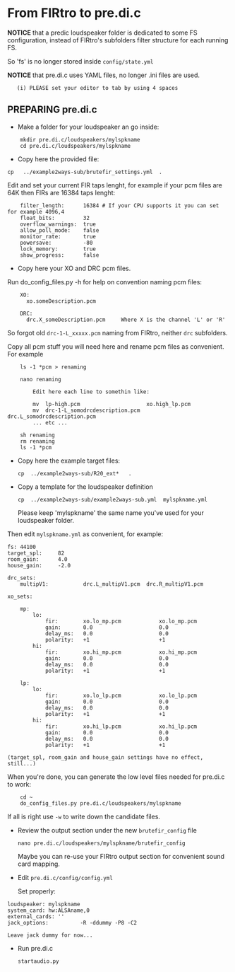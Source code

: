 # From FIRtro to pre.di.c

**NOTICE** that a predic loudspeaker folder is dedicated to some FS configuration, instead of FIRtro's subfolders filter structure for each running FS.

So 'fs' is no longer stored inside `config/state.yml`

**NOTICE** that pre.di.c uses YAML files, no longer .ini files are used.

       (i) PLEASE set your editor to tab by using 4 spaces

## PREPARING pre.di.c

- Make a folder for your loudspeaker an go inside:

```
    mkdir pre.di.c/loudspeakers/mylspkname
    cd pre.di.c/loudspeakers/mylspkname
```

- Copy here the provided file:

`cp   ../example2ways-sub/brutefir_settings.yml  .`

Edit and set your current FIR taps lenght, for example if your pcm files are 64K then FIRs are 16384 taps lenght:

```
    filter_length:      16384 # If your CPU supports it you can set for example 4096,4
    float_bits:         32
    overflow_warnings:  true
    allow_poll_mode:    false
    monitor_rate:       true
    powersave:          -80
    lock_memory:        true
    show_progress:      false
```

- Copy here your XO and DRC pcm files.

Run do_config_files.py -h for help on convention naming pcm files:

        XO:
          xo.someDescription.pcm

        DRC:
          drc.X_someDescription.pcm     Where X is the channel 'L' or 'R'

So forgot old `drc-1-L_xxxxx.pcm` naming from FIRtro, neither `drc` subfolders.

Copy all pcm stuff you will need here and rename pcm files as convenient. For example

```
    ls -1 *pcm > renaming

    nano renaming
    
        Edit here each line to somethin like:

        mv  lp-high.pcm                     xo.high_lp.pcm
        mv  drc-1-L_somodrcdescription.pcm  drc.L_somodrcdescription.pcm
        ... etc ...
        
    sh renaming
    rm renaming
    ls -1 *pcm
```

- Copy here the example target files:

    `cp  ../example2ways-sub/R20_ext*   .`

- Copy a template for the loudspeaker definition

    `cp  ../example2ways-sub/example2ways-sub.yml  mylspkname.yml`
    
    Please keep 'mylspkname' the same name you've used for your loudspeaker folder.
    
Then edit `mylspkname.yml` as convenient, for example:

```
fs: 44100
target_spl:     82
room_gain:      4.0
house_gain:     -2.0

drc_sets:
    multipV1:			drc.L_multipV1.pcm	drc.R_multipV1.pcm

xo_sets:

    mp:	
        lo:	
            fir:        xo.lo_mp.pcm         	xo.lo_mp.pcm         
            gain:       0.0                  	0.0                   
            delay_ms:   0.0                  	0.0                    
            polarity:   +1                   	+1                      
        hi:	
            fir:        xo.hi_mp.pcm         	xo.hi_mp.pcm    
            gain:       0.0                  	0.0                   
            delay_ms:   0.0                  	0.0                    
            polarity:   +1                   	+1                      

    lp:	
        lo:	
            fir:        xo.lo_lp.pcm         	xo.lo_lp.pcm         
            gain:       0.0                  	0.0                   
            delay_ms:   0.0                  	0.0                    
            polarity:   +1                   	+1                      
        hi:	
            fir:        xo.hi_lp.pcm         	xo.hi_lp.pcm    
            gain:       0.0                  	0.0                   
            delay_ms:   0.0                  	0.0                    
            polarity:   +1                   	+1               
```

    (target_spl, room_gain and house_gain settings have no effect, still...)

   
When you're done, you can generate the low level files needed for pre.di.c to work:

```
    cd ~
    do_config_files.py pre.di.c/loudspeakers/mylspkname
```

 
If all is right use `-w` to write down the candidate files.

- Review the output section under the new `brutefir_config` file

    `nano pre.di.c/loudspeakers/mylspkname/brutefir_config`

    Maybe you can re-use your FIRtro output section for convenient sound card mapping.
    
- Edit `pre.di.c/config/config.yml`
    
    Set properly:
    
```
loudspeaker: mylspkname    
system_card: hw:ALSAname,0
external_cards: ''
jack_options:          -R -ddummy -P8 -C2
```

    Leave jack dummy for now...

- Run pre.di.c

    `startaudio.py`
